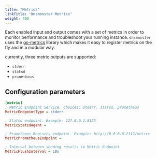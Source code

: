 ```yaml
---
title: "Metrics"
linkTitle: "Dnsmonster Metrics"
weight: 400
---
```


Each enabled input and output comes with a set of metrics in order to monitor performance and troubleshoot your running instance. `dnsmonster` uses the [go-metrics](https://github.com/rcrowley/go-metrics) library which makes it easy to register metrics on the fly and in a modular way. 

currently, three metric outputs are supported:
- `stderr`
- `statsd`
- `prometheus`

## Configuration parameters

```ini
[metric]
; Metric Endpoint Service. Choices: stderr, statsd, prometheus
MetricEndpointType = stderr

; Statsd endpoint. Example: 127.0.0.1:8125 
MetricStatsdAgent =

; Prometheus Registry endpoint. Example: http://0.0.0.0:2112/metric
MetricPrometheusEndpoint =

; Interval between sending results to Metric Endpoint
MetricFlushInterval = 10s
```
